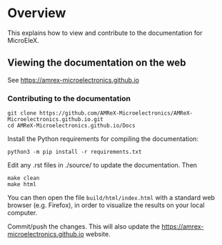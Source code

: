 # Overview

This explains how to view and contribute to the documentation for MicroEleX.

## Viewing the documentation on the web

See https://amrex-microelectronics.github.io

### Contributing to the documentation

```
git clone https://github.com/AMReX-Microelectronics/AMReX-Microelectronics.github.io.git
cd AMReX-Microelectronics.github.io/Docs
```

Install the Python requirements for compiling the documentation:
```
python3 -m pip install -r requirements.txt
```

Edit any .rst files in ./source/ to update the documentation. Then

```
make clean
make html
```
You can then open the file `build/html/index.html` with a standard web browser (e.g. Firefox), in order to visualize the results on your local computer.

Commit/push the changes.  This will also update the https://amrex-microelectronics.github.io website.
